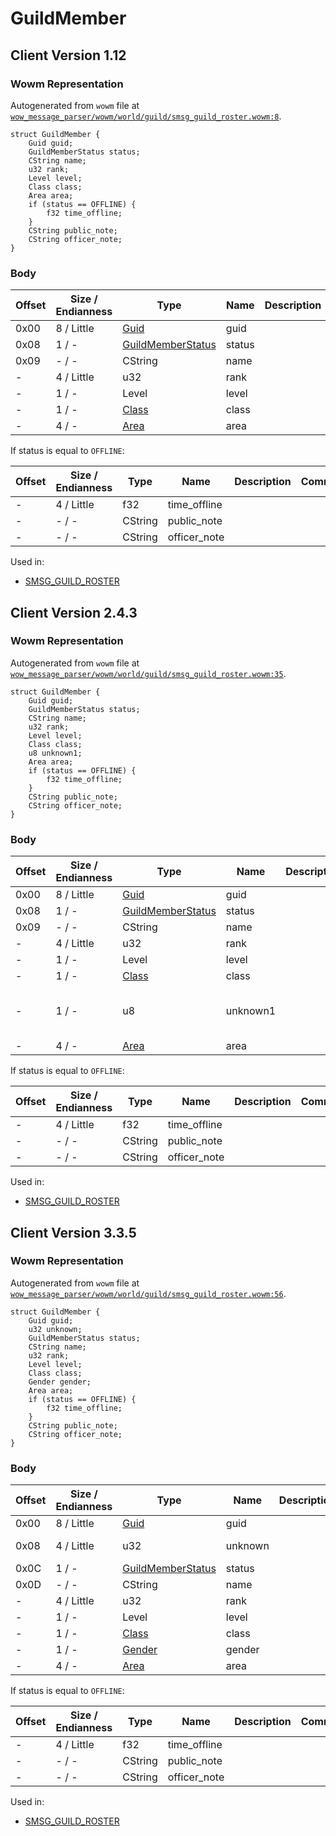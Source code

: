 # GuildMember

## Client Version 1.12

### Wowm Representation

Autogenerated from `wowm` file at [`wow_message_parser/wowm/world/guild/smsg_guild_roster.wowm:8`](https://github.com/gtker/wow_messages/tree/main/wow_message_parser/wowm/world/guild/smsg_guild_roster.wowm#L8).
```rust,ignore
struct GuildMember {
    Guid guid;
    GuildMemberStatus status;
    CString name;
    u32 rank;
    Level level;
    Class class;
    Area area;
    if (status == OFFLINE) {
        f32 time_offline;
    }
    CString public_note;
    CString officer_note;
}
```
### Body

| Offset | Size / Endianness | Type | Name | Description | Comment |
| ------ | ----------------- | ---- | ---- | ----------- | ------- |
| 0x00 | 8 / Little | [Guid](../types/packed-guid.md) | guid |  |  |
| 0x08 | 1 / - | [GuildMemberStatus](guildmemberstatus.md) | status |  |  |
| 0x09 | - / - | CString | name |  |  |
| - | 4 / Little | u32 | rank |  |  |
| - | 1 / - | Level | level |  |  |
| - | 1 / - | [Class](class.md) | class |  |  |
| - | 4 / - | [Area](area.md) | area |  |  |

If status is equal to `OFFLINE`:

| Offset | Size / Endianness | Type | Name | Description | Comment |
| ------ | ----------------- | ---- | ---- | ----------- | ------- |
| - | 4 / Little | f32 | time_offline |  |  |
| - | - / - | CString | public_note |  |  |
| - | - / - | CString | officer_note |  |  |


Used in:
* [SMSG_GUILD_ROSTER](smsg_guild_roster.md)

## Client Version 2.4.3

### Wowm Representation

Autogenerated from `wowm` file at [`wow_message_parser/wowm/world/guild/smsg_guild_roster.wowm:35`](https://github.com/gtker/wow_messages/tree/main/wow_message_parser/wowm/world/guild/smsg_guild_roster.wowm#L35).
```rust,ignore
struct GuildMember {
    Guid guid;
    GuildMemberStatus status;
    CString name;
    u32 rank;
    Level level;
    Class class;
    u8 unknown1;
    Area area;
    if (status == OFFLINE) {
        f32 time_offline;
    }
    CString public_note;
    CString officer_note;
}
```
### Body

| Offset | Size / Endianness | Type | Name | Description | Comment |
| ------ | ----------------- | ---- | ---- | ----------- | ------- |
| 0x00 | 8 / Little | [Guid](../types/packed-guid.md) | guid |  |  |
| 0x08 | 1 / - | [GuildMemberStatus](guildmemberstatus.md) | status |  |  |
| 0x09 | - / - | CString | name |  |  |
| - | 4 / Little | u32 | rank |  |  |
| - | 1 / - | Level | level |  |  |
| - | 1 / - | [Class](class.md) | class |  |  |
| - | 1 / - | u8 | unknown1 |  | mangosone: new 2.4.0<br/>Possibly gender |
| - | 4 / - | [Area](area.md) | area |  |  |

If status is equal to `OFFLINE`:

| Offset | Size / Endianness | Type | Name | Description | Comment |
| ------ | ----------------- | ---- | ---- | ----------- | ------- |
| - | 4 / Little | f32 | time_offline |  |  |
| - | - / - | CString | public_note |  |  |
| - | - / - | CString | officer_note |  |  |


Used in:
* [SMSG_GUILD_ROSTER](smsg_guild_roster.md)

## Client Version 3.3.5

### Wowm Representation

Autogenerated from `wowm` file at [`wow_message_parser/wowm/world/guild/smsg_guild_roster.wowm:56`](https://github.com/gtker/wow_messages/tree/main/wow_message_parser/wowm/world/guild/smsg_guild_roster.wowm#L56).
```rust,ignore
struct GuildMember {
    Guid guid;
    u32 unknown;
    GuildMemberStatus status;
    CString name;
    u32 rank;
    Level level;
    Class class;
    Gender gender;
    Area area;
    if (status == OFFLINE) {
        f32 time_offline;
    }
    CString public_note;
    CString officer_note;
}
```
### Body

| Offset | Size / Endianness | Type | Name | Description | Comment |
| ------ | ----------------- | ---- | ---- | ----------- | ------- |
| 0x00 | 8 / Little | [Guid](../types/packed-guid.md) | guid |  |  |
| 0x08 | 4 / Little | u32 | unknown |  | arcemu: high guid |
| 0x0C | 1 / - | [GuildMemberStatus](guildmemberstatus.md) | status |  |  |
| 0x0D | - / - | CString | name |  |  |
| - | 4 / Little | u32 | rank |  |  |
| - | 1 / - | Level | level |  |  |
| - | 1 / - | [Class](class.md) | class |  |  |
| - | 1 / - | [Gender](gender.md) | gender |  |  |
| - | 4 / - | [Area](area.md) | area |  |  |

If status is equal to `OFFLINE`:

| Offset | Size / Endianness | Type | Name | Description | Comment |
| ------ | ----------------- | ---- | ---- | ----------- | ------- |
| - | 4 / Little | f32 | time_offline |  |  |
| - | - / - | CString | public_note |  |  |
| - | - / - | CString | officer_note |  |  |


Used in:
* [SMSG_GUILD_ROSTER](smsg_guild_roster.md)

